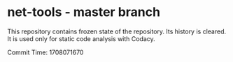 # net-tools - master branch

This repository contains frozen state of the repository.
Its history is cleared. It is used only for static code
analysis with Codacy.

Commit Time: 1708071670